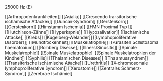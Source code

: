 25000 Hz (E)

[[Arthropodenkrankheiten]]
[[Asialia]]
[[Crescendo transitorische ischämische Attacken]]
[[Duncan-Syndrom]]
[[Gerstenkorn]]
[[Gerstenkorn]]
[[Hirnstamm Ischemia]]
[[HMN Proximal Typ I]]
[[Hutchinson-Zähne]]
[[Hyperkapnie]]
[[Hyposalivation]]
[[Ischämische Attacke]]
[[Krebs]]
[[Kugelberg-Welander]]
[[Lymphoproliferative Disorders]]
[[Mundtrockenheit]]
[[Muskelatrophie]]
[[Parasiten Schistosoma haematobium]]
[[Romberg Disease]]
[[Illness/Sinusitis]]
[[Spinale Muskelatrophie]]
[[Spinale Muskelatrophie]]
[[Spinale Muskelatrophien der Kindheit]]
[[Syphilis]]
[[Thalamischen Diseases]]
[[Thalamussyndrom]]
[[Transitorische ischämische Attacke]]
[[Urethritis]]
[[X-chromosomale lymphoproliferative Syndrom]]
[[Xerostomie]]
[[Zentrales Schmerz-Syndrom]]
[[Zerebrale Ischämie]]